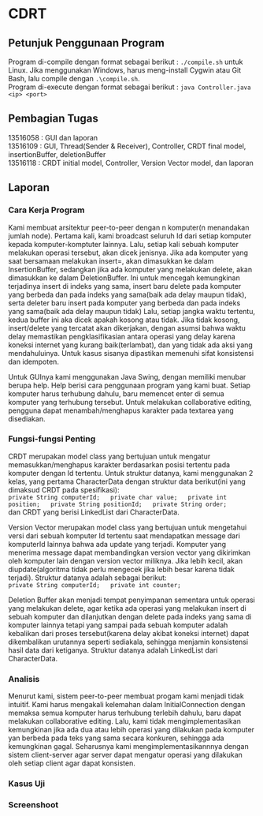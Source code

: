 # CDRT
## Petunjuk Penggunaan Program
Program di-compile dengan format sebagai berikut : `./compile.sh` untuk Linux. Jika menggunakan Windows, harus meng-install Cygwin atau Git Bash, lalu compile dengan `.\compile.sh`.  
Program di-execute dengan format sebagai berikut : `java Controller.java <ip> <port>` 

## Pembagian Tugas
13516058 : GUI dan laporan  
13516109 : GUI, Thread(Sender & Receiver), Controller, CRDT final model, insertionBuffer, deletionBuffer  
13516118 : CRDT initial model, Controller, Version Vector model, dan laporan  

## Laporan
### Cara Kerja Program
Kami membuat arsitektur peer-to-peer dengan n komputer(n menandakan jumlah node). Pertama kali, kami broadcast seluruh Id dari setiap komputer kepada komputer-komptuter lainnya. Lalu, setiap kali sebuah komputer melakukan operasi tersebut, akan dicek jenisnya. Jika ada komputer yang saat bersamaan melakukan insert=, akan dimasukkan ke dalam InsertionBuffer, sedangkan jika ada komputer yang melakukan delete, akan dimasukkan ke dalam DeletionBuffer. Ini untuk mencegah kemungkinan terjadinya insert di indeks yang sama, insert baru delete pada komputer yang berbeda dan pada indeks yang sama(baik ada delay maupun tidak), serta deleter baru insert pada komputer yang berbeda dan pada indeks yang sama(baik ada delay maupun tidak) Lalu, setiap jangka waktu tertentu, kedua buffer ini aka dicek apakah kosong atau tidak. Jika tidak kosong, insert/delete yang tercatat akan dikerjakan, dengan asumsi bahwa waktu delay memastikan pengklasifikasian antara operasi yang delay karena koneksi internet yang kurang baik(terlambat), dan yang tidak ada aksi yang mendahuluinya. Untuk kasus sisanya dipastikan memenuhi sifat konsistensi dan idempoten.

Untuk GUInya kami menggunakan Java Swing, dengan memiliki menubar berupa help. Help berisi cara penggunaan program yang kami buat. Setiap komputer harus terhubung dahulu, baru memencet enter di semua komputer yang terhubung tersebut. Untuk melakukan collaborative editing, pengguna dapat menambah/menghapus karakter pada textarea yang disediakan.

### Fungsi-fungsi Penting
CRDT merupakan model class yang bertujuan untuk mengatur memasukkan/menghapus karakter berdasarkan posisi tertentu pada komputer dengan Id tertentu. Untuk struktur datanya, kami menggunakan 2 kelas, yang pertama CharacterData dengan struktur data berikut(ini yang dimaksud CRDT pada spesifikasi):  
  `private String computerId;  
  private char value;  
  private int position;  
  private String positionId;  
  private String order;`  
dan CRDT yang berisi LinkedList dari CharacterData.  
  
Version Vector merupakan model class yang bertujuan untuk mengetahui versi dari sebuah komputer Id tertentu saat mendapatkan message dari komputerId lainnya bahwa ada update yang terjadi. Komputer yang menerima message dapat membandingkan version vector yang dikirimkan oleh komputer lain dengan version vector miliknya. Jika lebih kecil, akan diupdate(algoritma tidak perlu mengecek jika lebih besar karena tidak terjadi). Struktur datanya adalah sebagai berikut:  
 `private String computerId;  
 private int counter;`  
  
Deletion Buffer akan menjadi tempat penyimpanan sementara untuk operasi yang melakukan delete, agar ketika ada operasi yang melakukan insert di sebuah komputer dan dilanjutkan dengan delete pada indeks yang sama di komputer lainnya tetapi yang sampai pada sebuah komputer adalah kebalikan dari proses tersebut(karena delay akibat koneksi internet) dapat dikembalikan urutannya seperti sediakala, sehingga menjamin konsistensi hasil data dari ketiganya. Struktur datanya adalah LinkedList dari CharacterData.  
  
### Analisis
Menurut kami, sistem peer-to-peer membuat progam kami menjadi tidak intuitif. Kami harus mengakali kelemahan dalam InitialConnection dengan memaksa semua komputer harus terhubung terlebih dahulu, baru dapat melakukan collaborative editing. Lalu, kami tidak mengimplementasikan kemungkinan jika ada dua atau lebih operasi yang dilakukan pada komputer yan berbeda pada teks yang sama secara konkuren, sehingga ada kemungkinan gagal. Seharusnya kami mengimplementasikannnya dengan sistem client-server agar server dapat mengatur operasi yang dilakukan oleh setiap client agar dapat konsisten.

### Kasus Uji

### Screenshoot



